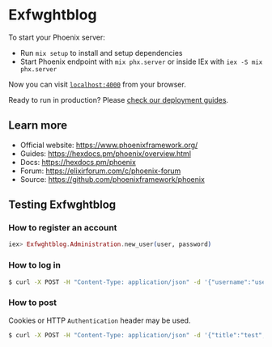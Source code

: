 # Exfwghtblog

To start your Phoenix server:

  * Run `mix setup` to install and setup dependencies
  * Start Phoenix endpoint with `mix phx.server` or inside IEx with `iex -S mix phx.server`

Now you can visit [`localhost:4000`](http://localhost:4000) from your browser.

Ready to run in production? Please [check our deployment guides](https://hexdocs.pm/phoenix/deployment.html).

## Learn more

  * Official website: https://www.phoenixframework.org/
  * Guides: https://hexdocs.pm/phoenix/overview.html
  * Docs: https://hexdocs.pm/phoenix
  * Forum: https://elixirforum.com/c/phoenix-forum
  * Source: https://github.com/phoenixframework/phoenix

## Testing Exfwghtblog

### How to register an account

```elixir
iex> Exfwghtblog.Administration.new_user(user, password)
```

### How to log in

```sh
$ curl -X POST -H "Content-Type: application/json" -d '{"username":"user","password":"password"}' -c /tmp/exfwghtblog_cookies.txt localhost:4000/login
```

### How to post

Cookies or HTTP `Authentication` header may be used.

```sh
$ curl -X POST -H "Content-Type: application/json" -d '{"title":"test","body":"test blog entry 2"}' -b /tmp/exfwghtblog_cookies.txt localhost:4000/secure/publish
```
